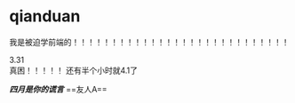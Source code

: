 # qianduan
我是被迫学前端的！！！！！！！！！！！！！！！！！！！！！！！！！！！！

3.31  
真困！！！！！
还有半个小时就4.1了

***四月是你的谎言***
==友人A==

